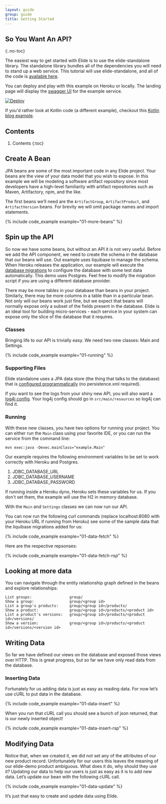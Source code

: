 ```yaml
---
layout: guide
group: guide
title: Getting Started
---
```

## So You Want An API?
{:.no-toc}

The easiest way to get started with Elide is to use the elide-standalone library. The standalone library bundles all of the dependencies you will need to stand up a web service. This tutorial will use elide-standalone, and all of the code is [available here][elide-demo].

You can deploy and play with this example on Heroku or locally.  The landing page will display the [swagger UI][swagger-ui] for the example service.

[![Deploy](https://www.herokucdn.com/deploy/button.svg)](https://heroku.com/deploy?template=https://github.com/aklish/elide-heroku-example)

If you'd rather look at Kotlin code (a different example), checkout this [Kotlin blog example][kotlin-blog].

## Contents
1. Contents
{:toc}

## Create A Bean

JPA beans are some of the most important code in any Elide project. Your beans are the view of your data model that you wish to expose. In this example we will be modeling a software artifact repository since most developers have a high-level familiarity with artifact repositories such as Maven, Artifactory, npm, and the like.
 
The first beans we’ll need are the `ArtifactGroup`, `ArtifactProduct`, and `ArtifactVersion` beans.  For brevity we will omit package names and import statements. 

{% include code_example example="01-more-beans" %}

## Spin up the API

So now we have some beans, but without an API it is not very useful. Before we add the API component, we need to create the schema in the database that our beans will use.   Out example uses liquibase to manage the schema.  When Heroku releases the application, our example will execute the [database migrations][demo-schema] to configure the database with some test data automatically.  This demo uses Postgres.  Feel free to modify the migration script if you are using a different database provider.

There may be more tables in your database than beans in your project.  Similarly, there may be more columns in a table than in a particular bean.  Not only will our beans work just fine, but we expect that beans will normally expose only a subset of the fields present in the database. Elide is an ideal tool for building micro-services - each service in your system can expose only the slice of the database that it requires.

### Classes

Bringing life to our API is trivially easy. We need two new classes: Main and Settings.

{% include code_example example="01-running" %}

### Supporting Files

Elide standalone uses a JPA data store (the thing that talks to the database) that is [configured programmatically][settings-config] (no persistence.xml required).

If you want to see the logs from your shiny new API, you will also want a [log4j config][log4j-conf]. 
Your log4j config should go in `src/main/resources` so log4j can find it.

### Running

With these new classes, you have two options for running your project.  You can either run the `Main` class using your
favorite IDE, or you can run the service from the command line:

```mvn exec:java -Dexec.mainClass="example.Main"```

Our example requires the following environment variables to be set to work correctly with Heroku and Postgres.  

1. JDBC_DATABASE_URL
2. JDBC_DATABASE_USERNAME
3. JDBC_DATABASE_PASSWORD

If running inside a Heroku dyno, Heroku sets these variables for us.  If you don't set them, the example will use the H2 in memory database.

With the `Main` and `Settings` classes we can now run our API. 

You can now run the following curl commands (replace localhost:8080 with your Heroku URL if running from Heroku) see some of the sample data that the liquibase migrations added for us:

{% include code_example example="01-data-fetch" %}

Here are the respective repsonses:

{% include code_example example="01-data-fetch-rsp" %}

## Looking at more data

You can navigate through the entity relationship graph defined in the beans and explore relationships:

```
List groups:                 group/
Show a group:                group/<group id>
List a group's products:     group/<group id>/products/
Show a product:              group/<group id>/products/<product id>
List a product's versions:   group/<group id>/products/<product id>/versions/
Show a version:              group/<group id>/products/<product id>/versions/<version id>
```

## Writing Data

So far we have defined our views on the database and exposed those views over HTTP. This is great progress, but so far
we have only read data from the database.

### Inserting Data

Fortunately for us adding data is just as easy as reading data. For now let’s use cURL to put data in the database.

{% include code_example example="01-data-insert" %}

When you run that cURL call you should see a bunch of json returned, that is our newly inserted object! 

{% include code_example example="01-data-insert-rsp" %}

## Modifying Data

Notice that, when we created it, we did not set any of the attributes of our new product record. Unfortunately for our
users this leaves the meaning of our elide-demo product ambiguous. What does it do, why should they use it? Updating our
data to help our users is just as easy as it is to add new data. Let’s update our bean with the following cURL call.

{% include code_example example="01-data-update" %}

It’s just that easy to create and update data using Elide.

[elide-demo]: https://github.com/aklish/elide-heroku-example
[kotlin-blog]: https://github.com/DennisMcWherter/elide-example-blog-kotlin
[demo-schema]: https://github.com/aklish/elide-heroku-example/blob/master/src/main/resources/db/changelog/changelog.xml
[log4j-conf]: https://github.com/aklish/elide-heroku-example/blob/master/src/main/resources/log4j2.xml
[settings-config]: https://github.com/aklish/elide-heroku-example/blob/master/src/main/java/example/Settings.java#L95-L111
[swagger-ui]: https://swagger.io/tools/swagger-ui/
